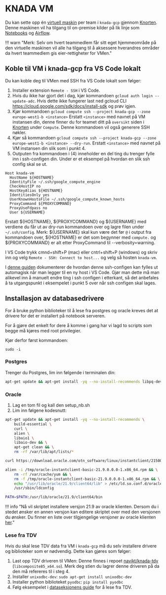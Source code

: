 # KNADA VM
Du kan sette opp én [virtuell maskin](https://cloud.google.com/compute/docs/instances) per team i `knada-gcp` gjennom [Knorten](https://knorten.knada.io). Denne maskinen vil ha tilgang til on-premise kilder på lik linje som [Notebooks](./notebook/knada-notebook.md) og [Airflow](./airflow/knada-airflow.md).

!!! warn "Merk: Selv om hvert teammedlem får sitt eget hjemmeområde på den virtuelle maskinen vil alle ha tilgang til å aksessere hverandres områder da hvert teammedlem gis eier-rettigheter for VMen."

## Koble til VM i knada-gcp fra VS Code lokalt

Du kan koble deg til VMen med SSH fra VS Code lokalt som følger:

1. Installer extension `Remote - SSH` i VS Code.
2. Hvis du ikke har gjort det i dag, kjør kommandoen `gcloud auth login --update-adc`. Hvis dette ikke fungerer last ned gcloud CLI https://cloud.google.com/sdk/docs/install-sdk og prøv igjen.
3. Kjør kommandoen `gcloud compute ssh --project knada-gcp --zone europe-west1-b <instance>` Erstatt `<instance>` med navnet på VM instansen din, denne finner du for teamet ditt på `oversikt` siden i [Knorten](https://knorten.knada.io/oversikt) under `Compute`. Denne kommandoen vil også generere SSH nøkler.
4. Kjør så kommandoen `gcloud compute ssh --project knada-gcp --zone europe-west1-b <instance> --dry-run`. Erstatt `<instance>` med navnet på VM instansen din slik som i punkt 4.
5. Outputen fra kommandoen i (4) inneholder en del ting du trenger fylle inn i ssh-configen din. Under er et eksempel på hvordan en slik ssh config skal se ut.
````
Host knada-vm
  HostName ${HOSTNAME}
  IdentityFile ~/.ssh/google_compute_engine
  CheckHostIP no
  HostKeyAlias ${HOSTNAME}
  IdentitiesOnly yes
  UserKnownHostsFile ~/.ssh/google_compute_known_hosts
  ProxyCommand ${PROXYCOMMAND}
  ProxyUseFdpass no
  User ${USERNAME}
````
Erstatt ${HOSTNAME}, ${PROXYCOMMAND} og ${USERNAME} med verdiene du får ut av dry-run kommandoen over og lagre filen under `~/.ssh/config`. Merk: ${USERNAME} skal kun være det før `@` i output fra kommandoen over, ${HOSTNAME} er det som begynner med `compute.` og ${PROXYCOMMAND} er alt etter ProxyCommand til --verbosity=warning. 

I VS Code trykk cmnd+shift+P (mac) eller cntrl+shift+P (windows) og skriv inn og velg `Remote - SSH: Connect to host...` og velg så hosten `knada-vm`.

I [denne guiden](https://medium.com/@albert.brand/remote-to-a-vm-over-an-iap-tunnel-with-vscode-f9fb54676153) dokumenterer de hvordan denne ssh-configen kan fylles ut automagisk når man legger til en ny host i VS Code. Gjør man dette må man alikevel inn å manuelt endre ting i ssh configen i etterkant, så det anbefales å ta utgangspunkt i eksempelet i punkt 5 over når ssh configen skal lages.

## Installasjon av databasedrivere
For å bruke python biblioteker til å lese fra postgres og oracle kreves det at drivere for det er installert på notebook serveren.

For å gjøre det enkelt for dere å komme i gang har vi lagd to scripts som begge må kjøres med root privilegier.

Kjør derfor først kommandoen:
```
sudo -i
```

### Postgres
Trenger du Postgres, lim inn følgende i terminalen din:
```bash
apt-get update && apt-get install -yq --no-install-recommends libpq-dev
```

### Oracle
1. Lag en tom fil og kall den setup_nb.sh
2. Lim inn følgene kodesnutt:
```bash
apt-get update && apt-get install -yq --no-install-recommends \
    build-essential \
    curl \
    alien \
    libaio1 \
    libaio-dev && \
    apt-get clean && \
    rm -rf /var/lib/apt/lists/*

curl https://download.oracle.com/otn_software/linux/instantclient/215000/oracle-instantclient-basic-21.9.0.0.0-1.x86_64.rpm > /tmp/oracle-instantclient-basic-21.9.0.0.0-1.x86_64.rpm

alien -i /tmp/oracle-instantclient-basic-21.9.0.0.0-1.x86_64.rpm && \
    rm -rf /var/cache/yum && \
    rm -f /tmp/oracle-instantclient-basic-21.9.0.0.0-1.x86_64.rpm && \
    echo "/usr/lib/oracle/21.9/client64/lib" > /etc/ld.so.conf.d/oracle-instantclient21.9.conf && \
    /usr/sbin/ldconfig

PATH=$PATH:/usr/lib/oracle/21.9/client64/bin
```

!!! info "Nå vil skriptet installere versjon 21.9 av oracle klienten. Dersom du i stedet ønsker en annen versjon kan editere skriptet over med den versjonen du ønsker. Du finner en liste over tilgjengelige versjoner av oracle klienten [her](https://www.oracle.com/cis/database/technologies/instant-client/linux-x86-64-downloads.html)."

### Lese fra TDV
Hvis du skal lese TDV data fra VM i `knada-gcp` må du selv installere drivere og biblioteker som er nødvendig. Dette kan gjøres som følger:

1. Last opp TDV driveren til VMen: Denne finnes i repoet [navikt/knada-tdv](https://github.com/navikt/knada-tdv) (`libcomposite85_x64.so`). Merk deg stien du lagrer denne driveren på da den må refereres til i steg 4.
2. Installer `unixodbc-dev`: `sudo apt-get install unixodbc-dev`
3. Installer python biblioteket `pyodbc`: `pip install pyodbc`
4. Følg eksempelet i [dataseksjonens guide](https://reimagined-umbrella-50bfbf70.pages.github.io/kompetanse/guider/hente_data_fra_tdv.html) for å lese fra TDV.